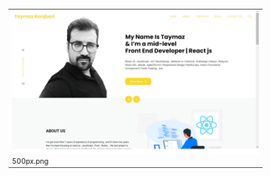 <table><tr>
<tr>
<td valign="bottom">
<img src="./my web.png" width="1000"><br>
500px.png
</td>
  </tr>
  </table>
